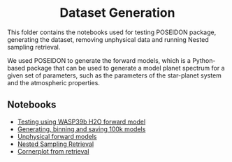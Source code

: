 <h1 align="center">
Dataset Generation</br>
</h1>

This folder contains the notebooks used for testing POSEIDON package, generating the dataset, removing unphysical data and running Nested sampling retrieval.

We used POSEIDON to generate the forward models, which is a Python-based package that can be used to generate a model planet spectrum for a given set of parameters, such as the parameters of the star-planet system and the atmospheric properties.


## Notebooks
* [Testing using WASP39b H2O forward model](Data\transmission_poseidon_h20.ipynb)
* [Generating, binning and saving 100k models](Data\transmission_poseidon_r1000_data_100k.ipynb)
* [Unphysical forward models](Data\100k_dataset_nan.ipynb)
* [Nested Sampling Retrieval](Data\pos_100k_ret.ipynb)
* [Cornerplot from retrieval](Data\corner.pdf)
